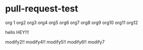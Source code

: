 # pull-request-test
org 1
org2
org3
org4
org5
org6
org7
org8
org9
org10
org11
org12

hello
HEY!!!

modify2!!
modify4!!
modify5!!
modify6!!
modify7
